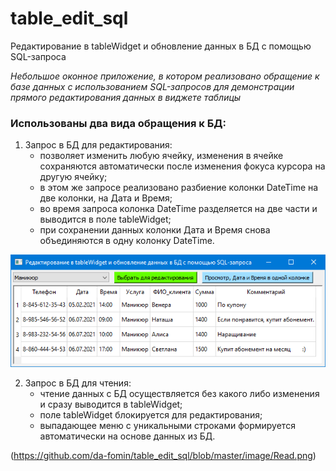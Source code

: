 # table_edit_sql
Редактирование в tableWidget и обновление данных в БД с помощью SQL-запроса

_Небольшое оконное приложение, в котором реализовано обращение к базе данных с использованием SQL-запросов для демонстрации прямого редактирования данных в виджете таблицы_

### Использованы два вида обращения к БД:

1) Запрос в БД для редактирования:
    * позволяет изменить любую ячейку, изменения в ячейке сохраняются автоматически после изменения фокуса курсора на другую ячейку;
    * в этом же запросе реализовано разбиение колонки DateTime на две колонки, на Дата и Время;
    * во время запроса колонка DateTime разделяется на две части и выводится в поле tableWidget;
    * при сохранении данных колонки Дата и Время снова объединяются в одну колонку DateTime.

![Image alt](https://github.com/da-fomin/table_edit_sql/blob/master/image/Edit.png)


2) Запрос в БД для чтения:
    * чтение данных с БД осуществляется без какого либо изменения и сразу выводится в tableWidget;
    * поле tableWidget блокируется для редактирования;
    * выпадающее меню с уникальными строками формируется автоматически на основе данных из БД.

(https://github.com/da-fomin/table_edit_sql/blob/master/image/Read.png)